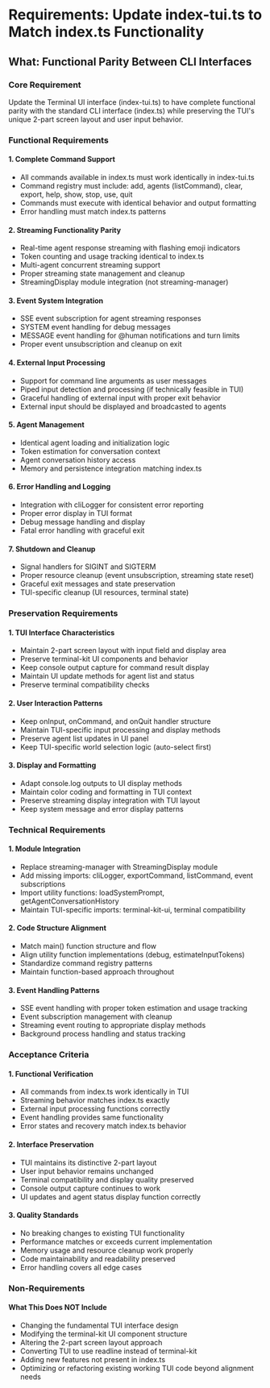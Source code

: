 # Requirements: Update index-tui.ts to Match index.ts Functionality

## What: Functional Parity Between CLI Interfaces

### Core Requirement
Update the Terminal UI interface (index-tui.ts) to have complete functional parity with the standard CLI interface (index.ts) while preserving the TUI's unique 2-part screen layout and user input behavior.

### Functional Requirements

#### 1. Complete Command Support
- All commands available in index.ts must work identically in index-tui.ts
- Command registry must include: add, agents (listCommand), clear, export, help, show, stop, use, quit
- Commands must execute with identical behavior and output formatting
- Error handling must match index.ts patterns

#### 2. Streaming Functionality Parity
- Real-time agent response streaming with flashing emoji indicators
- Token counting and usage tracking identical to index.ts
- Multi-agent concurrent streaming support
- Proper streaming state management and cleanup
- StreamingDisplay module integration (not streaming-manager)

#### 3. Event System Integration
- SSE event subscription for agent streaming responses
- SYSTEM event handling for debug messages
- MESSAGE event handling for @human notifications and turn limits
- Proper event unsubscription and cleanup on exit

#### 4. External Input Processing
- Support for command line arguments as user messages
- Piped input detection and processing (if technically feasible in TUI)
- Graceful handling of external input with proper exit behavior
- External input should be displayed and broadcasted to agents

#### 5. Agent Management
- Identical agent loading and initialization logic
- Token estimation for conversation context
- Agent conversation history access
- Memory and persistence integration matching index.ts

#### 6. Error Handling and Logging
- Integration with cliLogger for consistent error reporting
- Proper error display in TUI format
- Debug message handling and display
- Fatal error handling with graceful exit

#### 7. Shutdown and Cleanup
- Signal handlers for SIGINT and SIGTERM
- Proper resource cleanup (event unsubscription, streaming state reset)
- Graceful exit messages and state preservation
- TUI-specific cleanup (UI resources, terminal state)

### Preservation Requirements

#### 1. TUI Interface Characteristics
- Maintain 2-part screen layout with input field and display area
- Preserve terminal-kit UI components and behavior
- Keep console output capture for command result display
- Maintain UI update methods for agent list and status
- Preserve terminal compatibility checks

#### 2. User Interaction Patterns
- Keep onInput, onCommand, and onQuit handler structure
- Maintain TUI-specific input processing and display methods
- Preserve agent list updates in UI panel
- Keep TUI-specific world selection logic (auto-select first)

#### 3. Display and Formatting
- Adapt console.log outputs to UI display methods
- Maintain color coding and formatting in TUI context
- Preserve streaming display integration with TUI layout
- Keep system message and error display patterns

### Technical Requirements

#### 1. Module Integration
- Replace streaming-manager with StreamingDisplay module
- Add missing imports: cliLogger, exportCommand, listCommand, event subscriptions
- Import utility functions: loadSystemPrompt, getAgentConversationHistory
- Maintain TUI-specific imports: terminal-kit-ui, terminal compatibility

#### 2. Code Structure Alignment
- Match main() function structure and flow
- Align utility function implementations (debug, estimateInputTokens)
- Standardize command registry patterns
- Maintain function-based approach throughout

#### 3. Event Handling Patterns
- SSE event handling with proper token estimation and usage tracking
- Event subscription management with cleanup
- Streaming event routing to appropriate display methods
- Background process handling and status tracking

### Acceptance Criteria

#### 1. Functional Verification
- All commands from index.ts work identically in TUI
- Streaming behavior matches index.ts exactly
- External input processing functions correctly
- Event handling provides same functionality
- Error states and recovery match index.ts behavior

#### 2. Interface Preservation
- TUI maintains its distinctive 2-part layout
- User input behavior remains unchanged
- Terminal compatibility and display quality preserved
- Console output capture continues to work
- UI updates and agent status display function correctly

#### 3. Quality Standards
- No breaking changes to existing TUI functionality
- Performance matches or exceeds current implementation
- Memory usage and resource cleanup work properly
- Code maintainability and readability preserved
- Error handling covers all edge cases

### Non-Requirements

#### What This Does NOT Include
- Changing the fundamental TUI interface design
- Modifying the terminal-kit UI component structure
- Altering the 2-part screen layout approach
- Converting TUI to use readline instead of terminal-kit
- Adding new features not present in index.ts
- Optimizing or refactoring existing working TUI code beyond alignment needs

